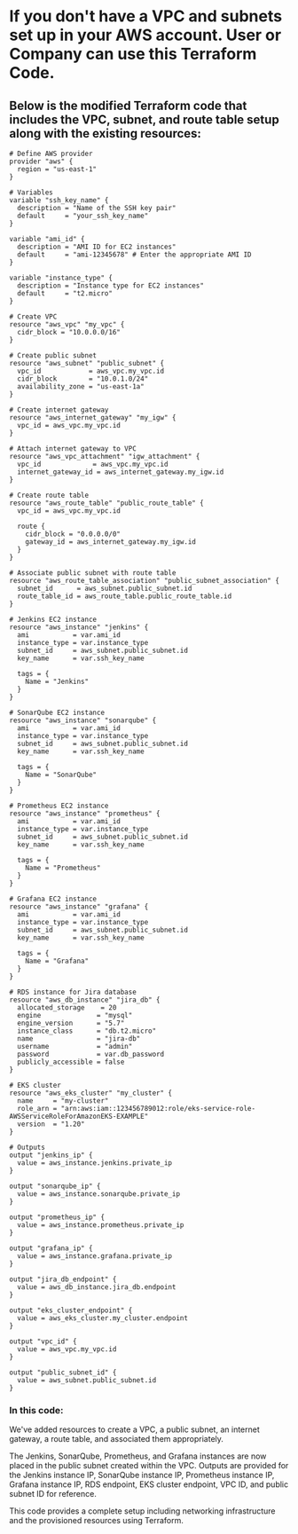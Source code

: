 # If you don't have a VPC and subnets set up in your AWS account. User or Company can use this Terraform Code.

## Below is the modified Terraform code that includes the VPC, subnet, and route table setup along with the existing resources:

```
# Define AWS provider
provider "aws" {
  region = "us-east-1"
}

# Variables
variable "ssh_key_name" {
  description = "Name of the SSH key pair"
  default     = "your_ssh_key_name"
}

variable "ami_id" {
  description = "AMI ID for EC2 instances"
  default     = "ami-12345678" # Enter the appropriate AMI ID
}

variable "instance_type" {
  description = "Instance type for EC2 instances"
  default     = "t2.micro"
}

# Create VPC
resource "aws_vpc" "my_vpc" {
  cidr_block = "10.0.0.0/16"
}

# Create public subnet
resource "aws_subnet" "public_subnet" {
  vpc_id            = aws_vpc.my_vpc.id
  cidr_block        = "10.0.1.0/24"
  availability_zone = "us-east-1a"
}

# Create internet gateway
resource "aws_internet_gateway" "my_igw" {
  vpc_id = aws_vpc.my_vpc.id
}

# Attach internet gateway to VPC
resource "aws_vpc_attachment" "igw_attachment" {
  vpc_id             = aws_vpc.my_vpc.id
  internet_gateway_id = aws_internet_gateway.my_igw.id
}

# Create route table
resource "aws_route_table" "public_route_table" {
  vpc_id = aws_vpc.my_vpc.id

  route {
    cidr_block = "0.0.0.0/0"
    gateway_id = aws_internet_gateway.my_igw.id
  }
}

# Associate public subnet with route table
resource "aws_route_table_association" "public_subnet_association" {
  subnet_id      = aws_subnet.public_subnet.id
  route_table_id = aws_route_table.public_route_table.id
}

# Jenkins EC2 instance
resource "aws_instance" "jenkins" {
  ami           = var.ami_id
  instance_type = var.instance_type
  subnet_id     = aws_subnet.public_subnet.id
  key_name      = var.ssh_key_name

  tags = {
    Name = "Jenkins"
  }
}

# SonarQube EC2 instance
resource "aws_instance" "sonarqube" {
  ami           = var.ami_id
  instance_type = var.instance_type
  subnet_id     = aws_subnet.public_subnet.id
  key_name      = var.ssh_key_name

  tags = {
    Name = "SonarQube"
  }
}

# Prometheus EC2 instance
resource "aws_instance" "prometheus" {
  ami           = var.ami_id
  instance_type = var.instance_type
  subnet_id     = aws_subnet.public_subnet.id
  key_name      = var.ssh_key_name

  tags = {
    Name = "Prometheus"
  }
}

# Grafana EC2 instance
resource "aws_instance" "grafana" {
  ami           = var.ami_id
  instance_type = var.instance_type
  subnet_id     = aws_subnet.public_subnet.id
  key_name      = var.ssh_key_name

  tags = {
    Name = "Grafana"
  }
}

# RDS instance for Jira database
resource "aws_db_instance" "jira_db" {
  allocated_storage    = 20
  engine              = "mysql"
  engine_version      = "5.7"
  instance_class      = "db.t2.micro"
  name                = "jira-db"
  username            = "admin"
  password            = var.db_password
  publicly_accessible = false
}

# EKS cluster
resource "aws_eks_cluster" "my_cluster" {
  name     = "my-cluster"
  role_arn = "arn:aws:iam::123456789012:role/eks-service-role-AWSServiceRoleForAmazonEKS-EXAMPLE"
  version  = "1.20"
}

# Outputs
output "jenkins_ip" {
  value = aws_instance.jenkins.private_ip
}

output "sonarqube_ip" {
  value = aws_instance.sonarqube.private_ip
}

output "prometheus_ip" {
  value = aws_instance.prometheus.private_ip
}

output "grafana_ip" {
  value = aws_instance.grafana.private_ip
}

output "jira_db_endpoint" {
  value = aws_db_instance.jira_db.endpoint
}

output "eks_cluster_endpoint" {
  value = aws_eks_cluster.my_cluster.endpoint
}

output "vpc_id" {
  value = aws_vpc.my_vpc.id
}

output "public_subnet_id" {
  value = aws_subnet.public_subnet.id
}
```

### In this code:

We've added resources to create a VPC, a public subnet, an internet gateway, a route table, and associated them appropriately.

The Jenkins, SonarQube, Prometheus, and Grafana instances are now placed in the public subnet created within the VPC.
Outputs are provided for the Jenkins instance IP, SonarQube instance IP, Prometheus instance IP, Grafana instance IP, RDS endpoint, EKS cluster endpoint, VPC ID, and public subnet ID for reference.

This code provides a complete setup including networking infrastructure and the provisioned resources using Terraform.
